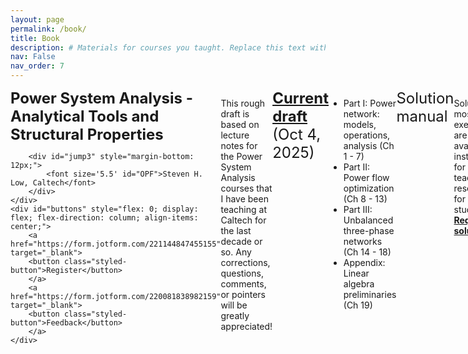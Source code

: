 ```yaml
---
layout: page
permalink: /book/
title: Book
description: # Materials for courses you taught. Replace this text with your description.
nav: False
nav_order: 7
---
```

<style>
    .styled-button {
        display: block;
        width: 150px; /* Fixed width */
        padding: 10px 20px;
        background-color: #333; /* Dark gray background */
        color: white; /* White text */
        text-align: center;
        text-decoration: none;
        font-size: 16px;
        border-radius: 5px;
        border: 2px solid white; /* White border */
        cursor: pointer;
        transition: background-color 0.3s, color 0.3s; /* Smooth transition */
        margin-bottom: 20px; /* Margin between buttons */
    }

    /* Button hover effect */
    .styled-button:hover {
        background-color: white; /* White background on hover */
        color: black; /* Black text on hover */
    }
</style>
<div id="container" style="display: flex; justify-content: space-between; align-items: flex-start; text-align: left;">
    <div id="content" style="flex: 1;">
        <div id="jump1" style="margin-bottom: 12px;">
            <font size='5.5' id="OPF"><b>Power System Analysis - Analytical Tools and Structural Properties </b></font>
        </div>
        
        <div id="jump3" style="margin-bottom: 12px;">
            <font size='5.5' id="OPF">Steven H. Low, Caltech</font>
        </div>
    </div>
    <div id="buttons" style="flex: 0; display: flex; flex-direction: column; align-items: center;">
        <a href="https://form.jotform.com/221144847455155" target="_blank">
        <button class="styled-button">Register</button>
        </a>
        <a href="https://form.jotform.com/220081838982159" target="_blank">
        <button class="styled-button">Feedback</button>
        </a>
    </div>
</div>
<hr>

This rough draft is based on lecture notes for the Power System Analysis courses that I have been teaching at Caltech for the last decade or so. Any corrections, questions, comments, or pointers will be greatly appreciated!

<div id="jump1" s_sitetyle="margin-bottom: 12px;"><font size='5.5' id = "OPF"><a target = "_blank" href='../assets/book/PSA/Low-PSA-v20251004.pdf'><b>Current draft</b></a> (Oct 4, 2025)</font></div>

- Part I: Power network: models, operations, analysis (Ch 1 - 7)
- Part II: Power flow optimization (Ch 8 - 13)
- Part III: Unbalanced three-phase networks (Ch 14 - 18)
- Appendix: Linear algebra preliminaries (Ch 19)

<div id="jump1" style="margin-bottom: 12px;"><font size='5.5' id = "OPF">Solution manual</font></div>

Solutions to most of the exercises are available to instructors for teaching or researchers for self study.  <a target = "_blank" href='https://form.jotform.com/230617373015146'><b>Request solution.</b></a>

<div id="jump1" style="margin-bottom: 12px;"><font size='5.5' id = "OPF">Slides</font></div>

The slides below that are dated on or after Dec 13, 2024 match the chapters in the textbook.
(Slides dated before Dec 13, 2024 are for the dated versions of the draft and undated slides are for the Feb 16, 2023 version of the draft.)

- Part I: Power network: models, operation, analysis
    - Ch 1 Basic concepts: <a target = "_blank" download href='../assets/book/slides-202410/Low-PSAslides-Ch1-BasicConcepts-v20251004.key'><b>Keynote</b></a>  <a target = "_blank" href='../assets/book/slides-202410/Low-PSAslides-Ch1-BasicConcepts-20251004.pdf'><b>PDF</b></a> (last update: Oct 4, 2025)
    - Ch 2 Transmission line models: <a target = "_blank" download href='../assets/keynotes/Low-Ch2-LineModels-202109.key'><b>Keynote</b></a>  <a target = "_blank" href='../assets/book/PSA-pre202410/Low-Ch2-LineModels-202109.pdf'><b>PDF</b></a> 
    - Ch 3 Transformer models: <a target = "_blank" download href='../assets/keynotes/Low-Ch3-Transformers-202109.key'><b>Keynote</b></a>  <a target = "_blank" href='../assets/book/PSA-pre202410/Low-Ch3-Transformers-202307.pdf'><b>PDF</b></a>  (last update: July 5, 2023)
    - Ch 4 Bus injection models: <a target = "_blank" download href='../assets/book/slides-202410/Low-PSAslides-Ch4-BIM-v20241213.key'><b>Keynote</b></a>  <a target = "_blank" href='../assets/book/slides-202410/Low-PSAslides-Ch4-BIM-v20241213.pdf'><b>PDF</b></a> (last update: Dec 13, 2024)
    - Ch 5 Branch flow models: radial networks: <a target = "_blank" download href='../assets/book/slides-202410/Low-PSAslides-Ch5-BFM-v20241213.key'><b>Keynote</b></a>  <a target = "_blank" href='../assets/book/slides-202410/Low-PSAslides-Ch5-BFM-v20241213.pdf'><b>PDF</b></a> (last update: Dec 13, 2024)
  - Ch 6 System operation: power balance: <a target = "_blank" download href='../assets/book/slides-202410/Low-PSAslides-Ch6-opPowerBalance-v20250415.key'><b>Keynote</b></a>  <a target = "_blank" href='../assets/book/slides-202410/Low-PSAslides-Ch6-opPowerBalance-v20250415.pdf'><b>PDF</b></a> (last update: April 15, 2025)
  - Ch 7 System operation: estimation and control: <a target = "_blank" download href='../assets/book/slides-202410/Low-PSAslides-Ch7-opEstimationControl-v20250415.key'><b>Keynote</b></a>  <a target = "_blank" href='../assets/book/slides-202410/Low-PSAslides-Ch7-opEstimationControl-v20250415.pdf'><b>PDF</b></a> (last update: April 15, 2025)

- Part II: Power flow optimization
    - Ch 8 Smooth convex optimization: <a target = "_blank" download href='../assets/book/slides-202410/'><b> </b></a>  <a target = "_blank" href='../assets/book/slides-202410/'><b> </b></a> 
    - Ch 9 Optimal power flow: <a target = "_blank" download href='../assets/book/slides-202410/Low-PSAslides-Ch9-OPF-v20241213.key'><b>Keynote</b></a>  <a target = "_blank" href='../assets/book/slides-202410/Low-PSAslides-Ch9-OPF-v20241213.pdf'><b>PDF</b></a> (last update: Dec 13, 2024) 
    - Ch 10 Semidefinite relaxations: BIM: <a target = "_blank" download href='../assets/book/slides-202410/Low-PSAslides-Ch10-BIMrelaxation-v20241213.key'><b>Keynote</b></a>  <a target = "_blank" href='../assets/book/slides-202410/Low-PSAslides-Ch10-BIMrelaxation-v20241213.pdf'><b>PDF</b></a> (last update: Dec 13, 2024) 
    - Ch 11 Semidefinite relaxations: BFM: <a target = "_blank" download href='../assets/book/slides-202410/Low-PSAslides-Ch11-BFMrelaxation-v20241213.key'><b>Keynote</b></a>  <a target = "_blank" href='../assets/book/slides-202410/Low-PSAslides-Ch11-BFMrelaxation-v20241213.pdf'><b>PDF</b></a> (last update: Dec 13, 2024) 
    - Ch 12 Nonsmooth convex optimization: <a target = "_blank" download href='../assets/book/slides-202410/Low-PSAslides-Ch12-NonsmoothConvexOpt-v20250207.key'><b>Keynote</b></a>  <a target = "_blank" href='../assets/book/slides-202410/Low-PSAslides-Ch12-NonsmoothConvexOpt-v20250207.pdf'><b>PDF</b></a> (last update: Feb 7, 2025)
    - Ch 13 Stochastic OPF: <a target = "_blank" download href='../assets/book/slides-202410/Low-PSAslides-Ch13-SOPF-v20250415.key'><b>Keynote</b></a>  <a target = "_blank" href='../assets/book/slides-202410/Low-PSAslides-Ch13-SOPF-v20250415.pdf'><b>PDF</b></a> (last update: April 15, 2025)
 
- Part III: Unbalanced three-phase networks
    - Ch 14 & 15 Component models: <a target = "_blank" download href='../assets/keynotes/Low-Ch8-Unbalanced-Components-202208.key'><b>Keynote</b></a>  <a target = "_blank" href='../assets/book/PSA-pre202410/Low-Ch8-Unbalanced-Components-202307.pdf'><b>PDF</b></a>  (last update: July 5, 2023)
    - Ch 16 Bus injection models: <a target = "_blank" download href='../assets/keynotes/Low-Ch9-Unbalanced-BIM-202208.key'><b>Keynote</b></a>  <a target = "_blank" href='../assets/book/PSA-pre202410/Low-Ch9-Unbalanced-BIM-202211.pdf'><b>PDF</b></a> 
    - Ch 17 Branch flow models: radial networks <a target = "_blank" download href='../assets/keynotes/Low-Ch10-Unbalanced-BFM-202208.key'><b>Keynote</b></a>  <a target = "_blank" href='../assets/book/PSA-pre202410/Low-Ch10-Unbalanced-BFM-202212.pdf'><b>PDF</b></a> 
     - Ch 18 Power flow optimization: 



